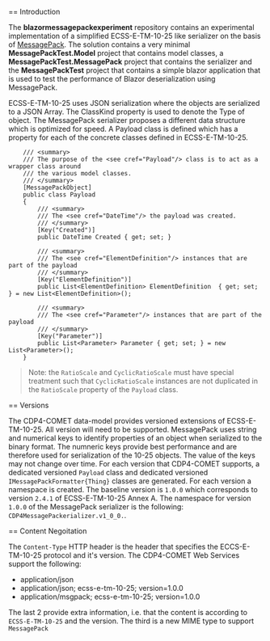 == Introduction

The **blazormessagepackexperiment** repository contains an experimental implementation of a simplified ECSS-E-TM-10-25 like serializer on the basis of [MessagePack](https://github.com/MessagePack-CSharp/MessagePack-CSharp). The solution contains a very minimal **MessagePackTest.Model** project that contains model classes, a **MessagePackTest.MessagePack** project that contains the serializer and the **MessagePackTest** project that contains a simple blazor application that is used to test the performance of Blazor deserialization using MessagePack.

ECSS-E-TM-10-25 uses JSON serialization where the objects are serialized to a JSON Array. The ClassKind property is used to denote the Type of object. The MessagePack serializer proposes a different data structure which is optimized for speed. A Payload class is defined which has a property for each of the concrete classes defined in ECSS-E-TM-10-25. 

```
    /// <summary>
    /// The purpose of the <see cref="Payload"/> class is to act as a wrapper class around
    /// the various model classes.
    /// </summary>
    [MessagePackObject]
    public class Payload
    {
        /// <summary>
        /// The <see cref="DateTime"/> the payload was created.
        /// </summary>
        [Key("Created")]
        public DateTime Created { get; set; }

        /// <summary>
        /// The <see cref="ElementDefinition"/> instances that are part of the payload
        /// </summary>
        [Key("ElementDefinition")]
        public List<ElementDefinition> ElementDefinition  { get; set; } = new List<ElementDefinition>();

        /// <summary>
        /// The <see cref="Parameter"/> instances that are part of the payload
        /// </summary>
        [Key("Parameter")]
        public List<Parameter> Parameter { get; set; } = new List<Parameter>();
    }

```

> Note: the `RatioScale` and `CyclicRatioScale` must have special treatment such that `CyclicRatioScale` instances are not duplicated in the `RatioScale` property of the `Payload` class.

== Versions

The CDP4-COMET data-model provides versioned extensions of ECSS-E-TM-10-25. All version will need to be supported. MessagePack uses string and numerical keys to identify properties of an object when serialized to the binary format. The numneric keys provide best performance and are therefore used for serialization of the 10-25 objects. The value of the keys may not change over time. For each version that CDP4-COMET supports, a dedicated versioned `Payload` class and dedicated versioned `IMessagePackFormatter{Thing}` classes are generated. For each version a namespace is created. The baseline version is `1.0.0` which corresponds to version `2.4.1` of ECSS-E-TM-10-25 Annex A. The namespace for version `1.0.0` of the MessagePack serializer is the following: `CDP4MessagePackerializer.v1_0_0.`.

== Content Negoitation

The `Content-Type` HTTP header is the header that specifies the ECCS-E-TM-10-25 protocol and it's version. The CDP4-COMET Web Services support the following:
  
  * application/json
  * application/json; ecss-e-tm-10-25; version=1.0.0
  * application/msgpack; ecss-e-tm-10-25; version=1.0.0

The last 2 provide extra information, i.e. that the content is according to `ECSS-E-TM-10-25` and the version. The third is a new MIME type to support `MessagePack`